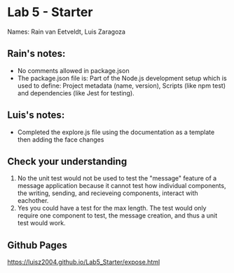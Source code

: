 # Lab 5 - Starter
Names: Rain van Eetveldt, Luis Zaragoza

## Rain's notes:
- No comments allowed in package.json
- The package.json file is: Part of the Node.js development setup which is used to define: Project metadata (name, version), Scripts (like npm test) and dependencies (like Jest for testing).

## Luis's notes:
- Completed the explore.js file using the documentation as a template then adding the face changes

## Check your understanding 
1. No the unit test would not be used to test the "message" feature of a message application because it cannot test how individual components, the writing, sending, and recieveing components, interact with eachother.
2. Yes you could have a test for the max length. The test would only require one component to test, the message creation, and thus a unit test would work.

## Github Pages
https://luisz2004.github.io/Lab5_Starter/expose.html
